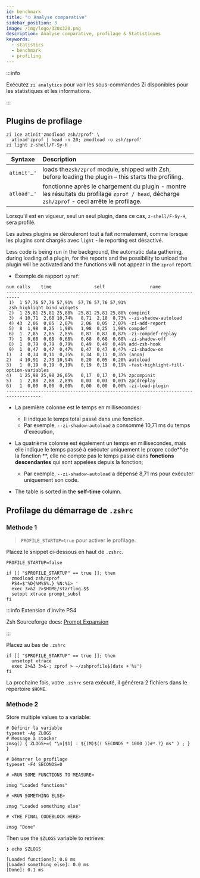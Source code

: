```yaml
---
id: benchmark
title: "⏲ Analyse comparative"
sidebar_position: 3
image: /img/logo/320x320.png
description: Analyse comparative, profilage & Statistiques
keywords:
  - statistics
  - benchmark
  - profiling
---
```


<!-- @format -->

:::info

Exécutez `zi analytics` pour voir les sous-commandes Zi disponibles pour les statistiques et les informations.

:::

## <i class="fa-solid fa-gauge-high"></i> Plugins de profilage

```shell title="~/.zshrc" showLineNumbers
zi ice atinit'zmodload zsh/zprof' \
  atload'zprof | head -n 20; zmodload -u zsh/zprof'
zi light z-shell/F-Sy-H
```

| Syntaxe     | Description                                                                                                                                   |
| ----------- | :-------------------------------------------------------------------------------------------------------------------------------------------- |
| `atinit'…'` | loads the`zsh/zprof` module, shipped with Zsh, before loading the plugin – this starts the profiling.                                         |
| `atload'…'` | fonctionne après le chargement du plugin - montre les résultats du profilage `zprof / head`, décharge `zsh/zprof` - ceci arrête le profilage. |

Lorsqu'il est en vigueur, seul un seul plugin, dans ce cas, `z-shell/F-Sy-H`, sera profilé.

Les autres plugins se dérouleront tout à fait normalement, comme lorsque les plugins sont chargés avec `light` - le reporting est désactivé.

Less code is being run in the background, the automatic data gathering, during loading of a plugin, for the reports and the possibility to unload the plugin will be activated and the functions will not appear in the `zprof` report.

- Exemple de rapport `zprof`:

```shell {3} title="zprof" showLineNumbers
num calls    time                self                 name
---------------------------------------------------------------------------
 1)  1 57,76 57,76 57,91%  57,76 57,76 57,91% _zsh_highlight_bind_widgets
 2)  1 25,81 25,81 25,88%  25,81 25,81 25,88% compinit
 3)  4 10,71  2,68 10,74%   8,71  2,18  8,73% --zi-shadow-autoload
 4) 43  2,06  0,05  2,07%   2,06  0,05  2,07% -zi-add-report
 5)  8  1,98  0,25  1,98%   1,98  0,25  1,98% compdef
 6)  1  2,85  2,85  2,85%   0,87  0,87  0,87% -zi-compdef-replay
 7)  1  0,68  0,68  0,68%   0,68  0,68  0,68% -zi-shadow-off
 8)  1  0,79  0,79  0,79%   0,49  0,49  0,49% add-zsh-hook
 9)  1  0,47  0,47  0,47%   0,47  0,47  0,47% -zi-shadow-on
1)   3  0,34  0,11  0,35%   0,34  0,11  0,35% (anon)
2)   4 10,91  2,73 10,94%   0,20  0,05  0,20% autoload
3)   1  0,19  0,19  0,19%   0,19  0,19  0,19% -fast-highlight-fill-option-variables
4)   1 25,98 25,98 26,05%   0,17  0,17  0,17% zpcompinit
5)   1  2,88  2,88  2,89%   0,03  0,03  0,03% zpcdreplay
6)   1  0,00  0,00  0,00%   0,00  0,00  0,00% -zi-load-plugin
-----------------------------------------------------------------------------------
```

- La première colonne est le temps en millisecondes:

  - Il indique le temps total passé dans une fonction.
  - Par exemple, `--zi-shadow-autoload` a consommé 10,71 ms du temps d'exécution,

- La quatrième colonne est également un temps en millisecondes, mais elle indique le temps passé à exécuter uniquement le propre code**de la fonction **, elle ne compte pas le temps passé dans **fonctions descendantes** qui sont appelées depuis la fonction;

  - Par exemple, `--zi-shadow-autoload` a dépensé 8,71 ms pour exécuter uniquement son code.

- The table is sorted in the **self-time** column.

## <i class="fas fa-spinner fa-spin"></i> Profilage du démarrage de `.zshrc`

### Méthode 1

> `PROFILE_STARTUP=true` pour activer le profilage.

Placez le snippet ci-dessous en haut de `.zshrc`.

```shell title="~/.zshrc" showLineNumbers
PROFILE_STARTUP=false

if [[ "$PROFILE_STARTUP" == true ]]; then
  zmodload zsh/zprof
  PS4=$'%D{%M%S%.} %N:%i> '
  exec 3>&2 2>$HOME/startlog.$$
  setopt xtrace prompt_subst
fi
```

:::info Extension d'invite PS4

Zsh Sourceforge docs: [Prompt Expansion][]

:::

Placez au bas de `.zshrc`

```shell title="~/.zshrc" showLineNumbers
if [[ "$PROFILE_STARTUP" == true ]]; then
  unsetopt xtrace
  exec 2>&3 3>&-; zprof > ~/zshprofile$(date +'%s')
fi
```

La prochaine fois, votre `.zshrc` sera exécuté, il générera 2 fichiers dans le répertoire `$HOME`.

### Méthode 2

Store multiple values to a variable:

```shell title="~/.zshrc" showLineNumbers
# Définir la variable
typeset -Ag ZLOGS
# Message à stocker
zmsg() { ZLOGS+=( "\n[$1] : ${(M)$(( SECONDS * 1000 ))#*.?} ms" ) ; } }

# Démarrer le profilage
typeset -F4 SECONDS=0

# <RUN SOME FUNCTIONS TO MEASURE>

zmsg "Loaded functions"

# <RUN SOMETHING ELSE>

zmsg "Loaded something else"

# <THE FINAL CODEBLOCK HERE>

zmsg "Done"
```

Then use the `$ZLOGS` variable to retrieve:

```shell showLineNumbers
❯ echo $ZLOGS

[Loaded functions]: 0.0 ms
[Loaded something else]: 0.0 ms
[Done]: 0.1 ms
```

[prompt expansion]: https://zsh.sourceforge.net/Doc/Release/Prompt-Expansion.html
